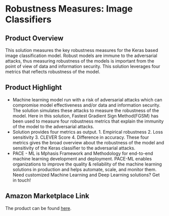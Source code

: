 # Robustness Measures: Image Classifiers

## Product Overview

This solution measures the key robustness measures for the Keras based image classification model. Robust models are immune to the adversarial attacks, thus measuring robustness of the models is important from the point of view of data and information security. This solution leverages four metrics that reflects robustness of the model.

## Product Highlight 

* Machine learning model run with a risk of adversarial attacks which can compromise model effectiveness and/or data and information security. The solution simulates these attacks to measure the robustness of the model. Here in this solution, Fastest Gradient Sign Method(FGSM) has been used to measure four robustness metrics that explain the immunity of the model to the adversarial attacks.
* Solution provides four metrics as output. 1. Empirical robustness 2. Loss sensitivity 3. CLEVER Score 4. Difference in accuracy. These four metrics gives the broad overview about the robustness of the model and sensitivity of the  Keras classifier to the adversarial attacks. 
* PACE - ML is Mphasis Framework and Methodology for end-to-end machine learning development and deployment. PACE-ML enables organizations to improve the quality & reliability of the machine learning solutions in production and helps automate, scale, and monitor them. Need customized Machine Learning and Deep Learning solutions? Get in touch!

## Amazon Marketplace Link
The product can be found [here](https://aws.amazon.com/marketplace/pp/prodview-pgwbpi3edjr5o).
